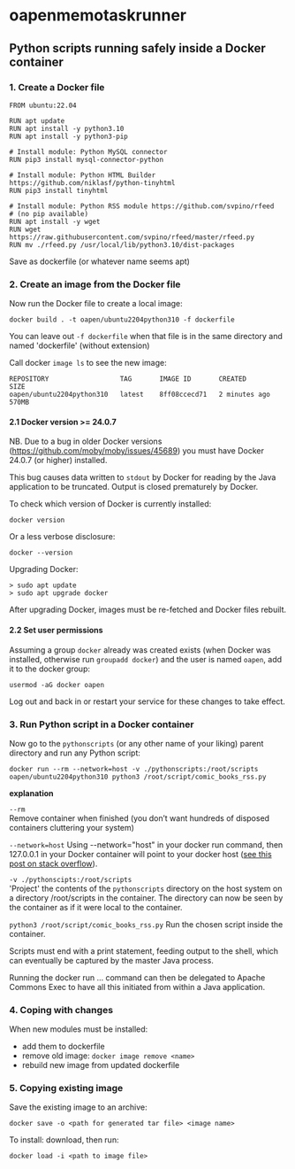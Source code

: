 # oapenmemotaskrunner
    
## Python scripts running safely inside a Docker container

### 1. Create a Docker file

    FROM ubuntu:22.04
    
    RUN apt update
    RUN apt install -y python3.10
    RUN apt install -y python3-pip
    
    # Install module: Python MySQL connector
    RUN pip3 install mysql-connector-python
    
    # Install module: Python HTML Builder https://github.com/niklasf/python-tinyhtml
    RUN pip3 install tinyhtml
    
    # Install module: Python RSS module https://github.com/svpino/rfeed
    # (no pip available)
    RUN apt install -y wget
    RUN wget https://raw.githubusercontent.com/svpino/rfeed/master/rfeed.py
    RUN mv ./rfeed.py /usr/local/lib/python3.10/dist-packages
    
Save as dockerfile (or whatever name seems apt) 

### 2. Create an image from the Docker file

Now run the Docker file to create a local image:

    docker build . -t oapen/ubuntu2204python310 -f dockerfile
    
You can leave out `-f dockerfile` when that file is in the same directory and named 'dockerfile' (without extension)    

Call docker `image ls` to see the new image:

    REPOSITORY                  TAG       IMAGE ID       CREATED          SIZE 
    oapen/ubuntu2204python310   latest    8ff08ccecd71   2 minutes ago   570MB
    
#### 2.1 Docker version >= 24.0.7
    
NB. Due to a bug in older Docker versions (https://github.com/moby/moby/issues/45689) you must have Docker 24.0.7 (or higher) installed.   

This bug causes data written to `stdout` by Docker for reading by the Java application to be truncated. Output is closed prematurely by Docker.   
 
To check which version of Docker is currently installed: 

	docker version
	
Or a less verbose disclosure:

	docker --version 
	
Upgrading Docker:

	> sudo apt update
	> sudo apt upgrade docker 		    

After upgrading Docker, images must be re-fetched and Docker files rebuilt.

    
#### 2.2 Set user permissions

Assuming a group `docker` already was created exists (when Docker was installed, otherwise run `groupadd docker`) and the user is named `oapen`, add
it to the docker group:

    usermod -aG docker oapen
    
Log out and back in or restart your service for these changes to take effect.


### 3. Run Python script in a Docker container

Now go to the `pythonscripts` (or any other name of your liking) parent directory and run any Python script:

    docker run --rm --network=host -v ./pythonscripts:/root/scripts oapen/ubuntu2204python310 python3 /root/script/comic_books_rss.py

**explanation**

`--rm`  
Remove container when finished (you don’t want hundreds of disposed containers cluttering your system)

`--network=host`
Using --network="host" in your docker run command, then 127.0.0.1 in your Docker container will point to your docker host ([see this post on stack overflow](https://stackoverflow.com/questions/24319662/from-inside-of-a-docker-container-how-do-i-connect-to-the-localhost-of-the-mach)).

`-v ./pythonscipts:/root/scripts`   
'Project' the contents of the `pythonscripts` directory on the host system on a directory /root/scripts in the container. The directory can now be seen by the container as if it were local to the container.

`python3 /root/script/comic_books_rss.py`
Run the chosen script inside the container. 

Scripts must end with a print statement, feeding output to the shell, which can eventually be captured by the master Java process.

Running the docker run ... command can then be delegated to Apache Commons Exec to have all this initiated from within a Java application.

 
### 4. Coping with changes

When new modules must be installed:

- add them to dockerfile
- remove old image: `docker image remove <name>`
- rebuild new image from updated dockerfile


### 5. Copying existing image

Save the existing image to an archive:

    docker save -o <path for generated tar file> <image name>

To install: download, then run:

    docker load -i <path to image file>

